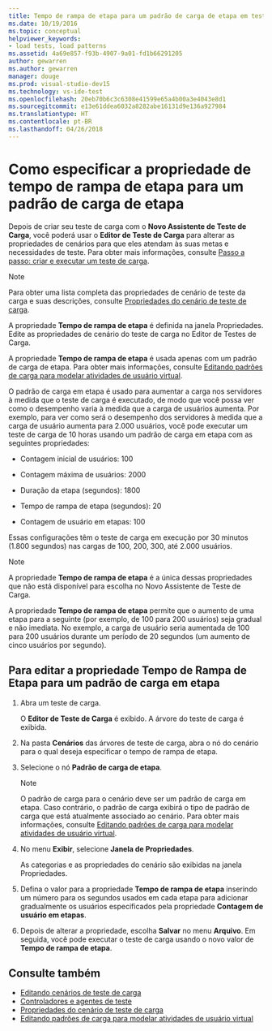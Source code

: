```yaml
---
title: Tempo de rampa de etapa para um padrão de carga de etapa em testes de carga no Visual Studio
ms.date: 10/19/2016
ms.topic: conceptual
helpviewer_keywords:
- load tests, load patterns
ms.assetid: 4a69e857-f93b-4907-9a01-fd1b66291205
author: gewarren
ms.author: gewarren
manager: douge
ms.prod: visual-studio-dev15
ms.technology: vs-ide-test
ms.openlocfilehash: 20eb70b6c3c6308e41599e65a4b00a3e4043e8d1
ms.sourcegitcommit: e13e61ddea6032a8282abe16131d9e136a927984
ms.translationtype: HT
ms.contentlocale: pt-BR
ms.lasthandoff: 04/26/2018
---
```

# <a name="how-to-specify-the-step-ramp-time-property-for-a-step-load-pattern"></a>Como especificar a propriedade de tempo de rampa de etapa para um padrão de carga de etapa

Depois de criar seu teste de carga com o **Novo Assistente de Teste de Carga**, você poderá usar o **Editor de Teste de Carga** para alterar as propriedades de cenários para que eles atendam às suas metas e necessidades de teste. Para obter mais informações, consulte [Passo a passo: criar e executar um teste de carga](../test/walkthrough-create-and-run-a-load-test.md).

> [!NOTE]
> Para obter uma lista completa das propriedades de cenário de teste da carga e suas descrições, consulte [Propriedades do cenário de teste de carga](../test/load-test-scenario-properties.md).

A propriedade **Tempo de rampa de etapa** é definida na janela Propriedades. Edite as propriedades de cenário do teste de carga no Editor de Testes de Carga.

A propriedade **Tempo de rampa de etapa** é usada apenas com um padrão de carga de etapa. Para obter mais informações, consulte [Editando padrões de carga para modelar atividades de usuário virtual](../test/edit-load-patterns-to-model-virtual-user-activities.md).

O padrão de carga em etapa é usado para aumentar a carga nos servidores à medida que o teste de carga é executado, de modo que você possa ver como o desempenho varia à medida que a carga de usuários aumenta. Por exemplo, para ver como será o desempenho dos servidores à medida que a carga de usuário aumenta para 2.000 usuários, você pode executar um teste de carga de 10 horas usando um padrão de carga em etapa com as seguintes propriedades:

-   Contagem inicial de usuários: 100

-   Contagem máxima de usuários: 2000

-   Duração da etapa (segundos): 1800

-   Tempo de rampa de etapa (segundos): 20

-   Contagem de usuário em etapas: 100

Essas configurações têm o teste de carga em execução por 30 minutos (1.800 segundos) nas cargas de 100, 200, 300, até 2.000 usuários.

> [!NOTE]
> A propriedade **Tempo de rampa de etapa** é a única dessas propriedades que não está disponível para escolha no Novo Assistente de Teste de Carga.

A propriedade **Tempo de rampa de etapa** permite que o aumento de uma etapa para a seguinte (por exemplo, de 100 para 200 usuários) seja gradual e não imediata. No exemplo, a carga de usuário seria aumentada de 100 para 200 usuários durante um período de 20 segundos (um aumento de cinco usuários por segundo).

## <a name="to-edit-the-step-ramp-time-property-for-a-step-load-pattern"></a>Para editar a propriedade Tempo de Rampa de Etapa para um padrão de carga em etapa

1.  Abra um teste de carga.

     O **Editor de Teste de Carga** é exibido. A árvore do teste de carga é exibida.

2.  Na pasta **Cenários** das árvores de teste de carga, abra o nó do cenário para o qual deseja especificar o tempo de rampa de etapa.

3.  Selecione o nó **Padrão de carga de etapa**.

    > [!NOTE]
    > O padrão de carga para o cenário deve ser um padrão de carga em etapa. Caso contrário, o padrão de carga exibirá o tipo de padrão de carga que está atualmente associado ao cenário. Para obter mais informações, consulte [Editando padrões de carga para modelar atividades de usuário virtual](../test/edit-load-patterns-to-model-virtual-user-activities.md).

4.  No menu **Exibir**, selecione **Janela de Propriedades**.

     As categorias e as propriedades do cenário são exibidas na janela Propriedades.

5.  Defina o valor para a propriedade **Tempo de rampa de etapa** inserindo um número para os segundos usados em cada etapa para adicionar gradualmente os usuários especificados pela propriedade **Contagem de usuário em etapas**.

6.  Depois de alterar a propriedade, escolha **Salvar** no menu **Arquivo**. Em seguida, você pode executar o teste de carga usando o novo valor de **Tempo de rampa de etapa**.

## <a name="see-also"></a>Consulte também

- [Editando cenários de teste de carga](../test/edit-load-test-scenarios.md)
- [Controladores e agentes de teste](configure-test-agents-and-controllers-for-load-tests.md)
- [Propriedades do cenário de teste de carga](../test/load-test-scenario-properties.md)
- [Editando padrões de carga para modelar atividades de usuário virtual](../test/edit-load-patterns-to-model-virtual-user-activities.md)